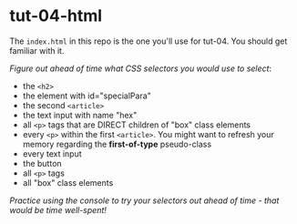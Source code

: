 # tut-04-html

The `index.html` in this repo is the one you'll use for tut-04. You should get familiar with it.

*Figure out ahead of time what CSS selectors you would use to select*:

- the `<h2>`
- the element with id="specialPara"
- the second `<article>`
- the text input with name "hex"
- all `<p>` tags that are DIRECT children of "box" class elements
- every `<p>` within the first `<article>`. You might want to refresh your memory regarding the **first-of-type** pseudo-class
- every text input
- the button
- all `<p>` tags
- all "box" class elements

_Practice using the console to try your selectors out ahead of time - that would be time well-spent!_
